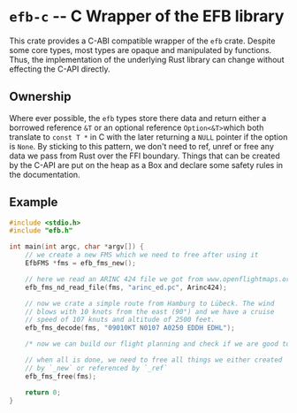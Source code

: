 # `efb-c` -- C Wrapper of the EFB library

This crate provides a C-ABI compatible wrapper of the `efb`
crate. Despite some core types, most types are opaque and manipulated
by functions. Thus, the implementation of the underlying Rust library
can change without effecting the C-API directly.

## Ownership

Where ever possible, the `efb` types store there data and return
either a borrowed reference `&T` or an optional reference
`Option<&T>`which both translate to `const T *` in C with the later
returning a `NULL` pointer if the option is `None`. By sticking to
this pattern, we don't need to ref, unref or free any data we pass
from Rust over the FFI boundary. Things that can be created by the
C-API are put on the heap as a Box and declare some safety rules in
the documentation.

## Example

```C
#include <stdio.h>
#include "efb.h"

int main(int argc, char *argv[]) {
    // we create a new FMS which we need to free after using it
    EfbFMS *fms = efb_fms_new();

    // here we read an ARINC 424 file we got from www.openflightmaps.org
    efb_fms_nd_read_file(fms, "arinc_ed.pc", Arinc424);

    // now we crate a simple route from Hamburg to Lübeck. The wind
    // blows with 10 knots from the east (90°) and we have a cruise
    // speed of 107 knuts and altitude of 2500 feet.
    efb_fms_decode(fms, "09010KT N0107 A0250 EDDH EDHL");

    /* now we can build our flight planning and check if we are good to go */

    // when all is done, we need to free all things we either created
    // by `_new` or referenced by `_ref`
    efb_fms_free(fms);

    return 0;
}
```
